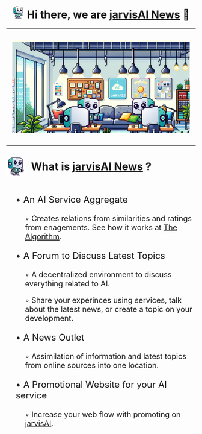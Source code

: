 

# <div align="center"> ![Jarvis](./support/jarvis.png) Hi there, we are [jarvisAI News](https://www.jarvisai.news/) 📰</div>
---

<div align="center" style="padding:1rem"><img src="./support/jarvis_office.jpeg" alt="JarvisAI Office"/></div>

---

<div style="padding:1rem 0;height:50px;display:flex;flex-direction:row;align-items:center;justify-content:start;"><img src="./support/jarvis_pixel.png" width="50px" height="50px"/><h1 style="padding:0;margin:0;padding-left:1rem !important;border:none">What is <a href="https://www.jarvisai.news/">jarvisAI News</a> ?</div>
<div style="font-size:1.5rem;padding-top:0.5rem;padding-left:25px;">
<p>• An AI Service Aggregate</p>
<p style="padding-left:25px;font-size:1.25rem">◦ Creates relations from similarities and ratings from enagements. See how it works at <a href="https://github.com/jarvisainews/the-algorithm">The Algorithm</a>.</p>
<p>• A Forum to Discuss Latest Topics</p>
<p style="padding-left:25px;font-size:1.25rem">◦ A decentralized environment to discuss everything related to AI.</p>
<p style="padding-left:25px;font-size:1.25rem">◦ Share your experinces using services, talk about the latest news, or create a topic on your development.</p>
<p>• A News Outlet</p>
<p style="padding-left:25px;font-size:1.25rem">◦ Assimilation of information and latest topics from online sources into one location.</p>
<p>• A Promotional Website for your AI service</p>
<p style="padding-left:25px;font-size:1.25rem">◦ Increase your web flow with promoting on <a href="https://www.jarvisai.news/">jarvisAI</a>.</p>
<p></p>
<p></p>
<p></p>
</div>



<!--
**carter4299/carter4299** is a ✨ _special_ ✨ repository because its `README.md` (this file) appears on your GitHub profile.

Here are some ideas to get you started:

- 🔭 I’m currently working on ...
- 🌱 I’m currently learning ...
- 👯 I’m looking to collaborate on ...
- 🤔 I’m looking for help with ...
- 💬 Ask me about ...
- 📫 How to reach me: ...
- 😄 Pronouns: ...
- ⚡ Fun fact: ...
-->


<!--
**jarvisainews/jarvisainews** is a ✨ _special_ ✨ repository because its `README.md` (this file) appears on your GitHub profile.

Here are some ideas to get you started:

- 🔭 I’m currently working on ...
- 🌱 I’m currently learning ...
- 👯 I’m looking to collaborate on ...
- 🤔 I’m looking for help with ...
- 💬 Ask me about ...
- 📫 How to reach me: ...
- 😄 Pronouns: ...
- ⚡ Fun fact: ...
-->
